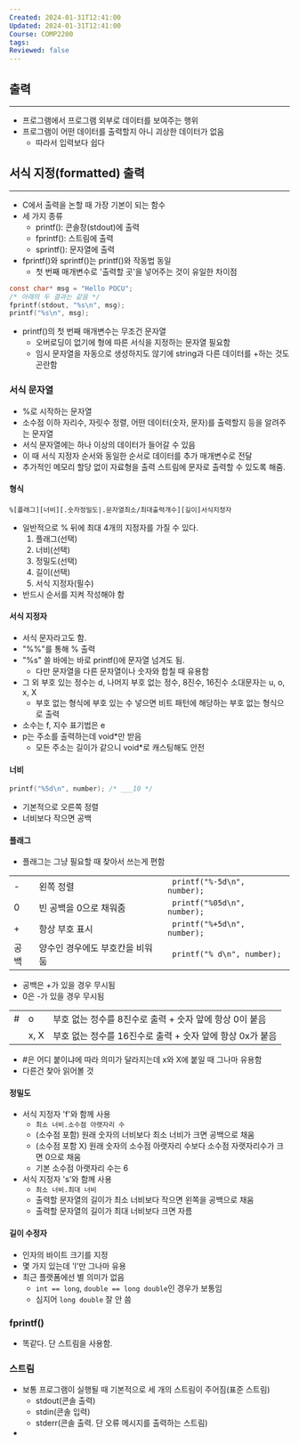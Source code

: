 ```yaml
---
Created: 2024-01-31T12:41:00
Updated: 2024-01-31T12:41:00
Course: COMP2200
tags: 
Reviewed: false
---
```

## 출력
---
- 프로그램에서 프로그램 외부로 데이터를 보여주는 행위
- 프로그램이 어떤 데이터를 출력할지 아니 괴상한 데이터가 없음
	- 따라서 입력보다 쉽다

## 서식 지정(formatted) 출력
---
- C에서 출력을 논할 때 가장 기본이 되는 함수
- 세 가지 종류
	- printf(): 콘솔창(stdout)에 출력
	- fprintf(): 스트림에 출력
	- sprintf(): 문자열에 출력
- fprintf()와 sprintf()는 printf()와 작동법 동일
	- 첫 번째 매개변수로 '출력할 곳'을 넣어주는 것이 유일한 차이점
```c
const char* msg = "Hello POCU";
/* 아래의 두 결과는 같음 */
fprintf(stdout, "%s\n", msg);
printf("%s\n", msg);
```
- printf()의 첫 번째 매개변수는 무조건 문자열
	- 오버로딩이 없기에 형에 따른 서식을 지정하는 문자열 필요함
	- 임시 문자열을 자동으로 생성하지도 않기에 string과 다른 데이터를 +하는 것도 곤란함
### 서식 문자열
- %로 시작하는 문자열
- 소수점 이하 자리수, 자릿수 정렬, 어떤 데이터(숫자, 문자)를 출력할지 등을 알려주는 문자열
- 서식 문자열에는 하나 이상의 데이터가 들어갈 수 있음
- 이 때 서식 지정자 순서와 동일한 순서로 데이터를 추가 매개변수로 전달
- 추가적인 메모리 할당 없이 자료형을 출력 스트림에 문자로 출력할 수 있도록 해줌.
#### 형식
```
%[플래그][너비][.숫자정밀도|.문자열최소/최대출력개수][길이]서식지정자
```
- 일반적으로 % 뒤에 최대 4개의 지정자를 가질 수 있다.
	1. 플래그(선택)
	2. 너비(선택)
	3. 정밀도(선택)
	4. 길이(선택)
	5. 서식 지정자(필수)
- 반드시 순서를 지켜 작성해야 함
#### 서식 지정자
- 서식 문자라고도 함.
- "\%%"를 통해 % 출력
- "%s" 쓸 바에는 바로 printf()에 문자열 넘겨도 됨.
	- 다만 문자열을 다른 문자열이나 숫자와 합칠 때 유용함
- 그 외 부호 있는 정수는 d, 나머지 부호 없는 정수, 8진수, 16진수 소대문자는 u, o, x, X
	- 부호 없는 형식에 부호 있는 수 넣으면 비트 패턴에 해당하는 부호 없는 형식으로 출력
- 소수는 f, 지수 표기법은 e
- p는 주소를 출력하는데 void\*만 받음
	- 모든 주소는 길이가 같으니 void\*로 캐스팅해도 안전
#### 너비
```c
printf("%5d\n", number); /* ___10 */
```
- 기본적으로 오른쪽 정렬
- 너비보다 작으면 공백
#### 플래그
- 플래그는 그냥 필요할 때 찾아서 쓰는게 편함

|  |  |  |
| ---- | ---- | ---- |
| - | 왼쪽 정렬 | ` printf("%-5d\n", number);`  |
| 0 | 빈 공백을 0으로 채워줌 | ` printf("%05d\n", number);`  |
| + | 항상 부호 표시 | ` printf("%+5d\n", number);`  |
| 공백 | 양수인 경우에도 부호칸을 비워둠 | ` printf("% d\n", number);`  |
 - 공백은 +가 있을 경우 무시됨
 - 0은 -가 있을 경우 무시됨

|  |  |  |
| ---- | ---- | ---- |
| \# | o | 부호 없는 정수를 8진수로 출력 + 숫자 앞에 항상 0이 붙음 |
|  | x, X | 부호 없는 정수를 16진수로 출력 + 숫자 앞에 항상 0x가 붙음 |
- \#은 어디 붙이냐에 따라 의미가 달라지는데 x와 X에 붙일 때 그나마 유용함
- 다른건 찾아 읽어볼 것

#### 정밀도
- 서식 지정자 'f'와 함께 사용
	- `최소 너비.소수점 아랫자리 수`
	- (소수점 포함) 원래 숫자의 너비보다 최소 너비가 크면 공백으로 채움
	- (소수점 포함 X) 원래 숫자의 소수점 아랫자리 수보다 소수점 자랫자리수가 크면 0으로 채움
	- 기본 소수점 아랫자리 수는 6
- 서식 지정자 's'와 함께 사용
	- `최소 너비.최대 너비`
	- 출력할 문자열의 길이가 최소 너비보다 작으면 왼쪽을 공백으로 채움
	- 출력할 문자열의 길이가 최대 너비보다 크면 자름

#### 길이 수정자
- 인자의 바이트 크기를 지정
- 몇 가지 있는데 'l'만 그나마 유용
- 최근 플랫폼에선 별 의미가 없음
	- `int == long`, `double == long double`인 경우가 보통임
	- 심지어 `long double` 잘 안 씀

### fprintf()
- 똑같다. 단 스트림을 사용함.
### 스트림
- 보통 프로그램이 실행될 때 기본적으로 세 개의 스트림이 주어짐(표준 스트림)
	- stdout(콘솔 출력)
	- stdin(콘솔 입력)
	- stderr(콘솔 출력. 단 오류 메시지를 출력하는 스트림)
- 